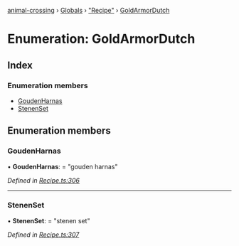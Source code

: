 [animal-crossing](../README.md) › [Globals](../globals.md) › ["Recipe"](../modules/_recipe_.md) › [GoldArmorDutch](_recipe_.goldarmordutch.md)

# Enumeration: GoldArmorDutch

## Index

### Enumeration members

* [GoudenHarnas](_recipe_.goldarmordutch.md#goudenharnas)
* [StenenSet](_recipe_.goldarmordutch.md#stenenset)

## Enumeration members

###  GoudenHarnas

• **GoudenHarnas**: = "gouden harnas"

*Defined in [Recipe.ts:306](https://github.com/Norviah/animal-crossing/blob/682361d/module/types/Recipe.ts#L306)*

___

###  StenenSet

• **StenenSet**: = "stenen set"

*Defined in [Recipe.ts:307](https://github.com/Norviah/animal-crossing/blob/682361d/module/types/Recipe.ts#L307)*
